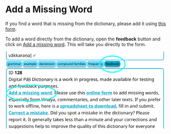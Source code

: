 # Add a Missing Word

If you find a word that is missing from the dictionary, please add it using [this form](https://docs.google.com/forms/d/e/1FAIpQLSfResxEUiRCyFITWPkzoQ2HhHEvUS5fyg68Rl28hFH6vhHlaA/viewform).

To add a word directly from the dictionary, open the __feedback__ button and click on [Add a missing word](https://docs.google.com/forms/d/e/1FAIpQLSfResxEUiRCyFITWPkzoQ2HhHEvUS5fyg68Rl28hFH6vhHlaA/viewform). This will take you directly to the form.

![add a missing word](pics/feedback/add_a_missing_word.png)